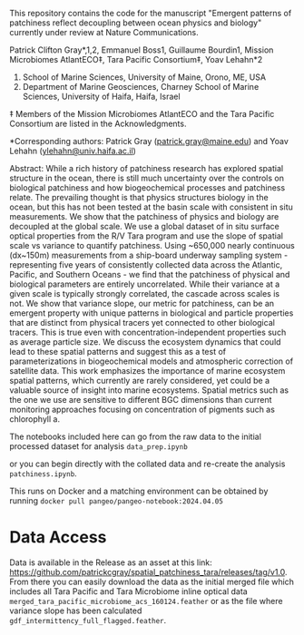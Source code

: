 This repository contains the code for the manuscript "Emergent patterns of patchiness reflect decoupling between ocean physics and biology" currently under review at Nature Communications.

Patrick Clifton Gray*,1,2, Emmanuel Boss1, Guillaume Bourdin1, Mission Microbiomes AtlantECO‡, Tara Pacific Consortium‡, Yoav Lehahn*2 

1. School of Marine Sciences, University of Maine, Orono, ME, USA
2. Department of Marine Geosciences, Charney School of Marine Sciences, University of Haifa, Haifa, Israel

‡ Members of the Mission Microbiomes AtlantECO and the Tara Pacific Consortium are listed in the Acknowledgments.

*Corresponding authors: Patrick Gray (patrick.gray@maine.edu) and Yoav Lehahn (ylehahn@univ.haifa.ac.il)

Abstract: While a rich history of patchiness research has explored spatial structure in the ocean, there is still much uncertainty over the controls on biological patchiness and how biogeochemical processes and patchiness relate. The prevailing thought is that physics structures biology in the ocean, but this has not been tested at the basin scale with consistent in situ measurements. We show that the patchiness of physics and biology are decoupled at the global scale. We use a global dataset of in situ surface optical properties from the R/V Tara program and use the slope of spatial scale vs variance to quantify patchiness. Using ~650,000 nearly continuous (dx~150m) measurements from a ship-board underway sampling system - representing five years of consistently collected data across the Atlantic, Pacific, and Southern Oceans - we find that the patchiness of physical and biological parameters are entirely uncorrelated. While their variance at a given scale is typically strongly correlated, the cascade across scales is not. We show that variance slope, our metric for patchiness, can be an emergent property with unique patterns in biological and particle properties that are distinct from physical tracers yet connected to other biological tracers. This is true even with concentration-independent properties such as average particle size. We discuss the ecosystem dynamics that could lead to these spatial patterns and suggest this as a test of parameterizations in biogeochemical models and atmospheric correction of satellite data. This work emphasizes the importance of marine ecosystem spatial patterns, which currently are rarely considered, yet could be a valuable source of insight into marine ecosystems. Spatial metrics such as the one we use are sensitive to different BGC dimensions than current monitoring approaches focusing on concentration of pigments such as chlorophyll a. 

The notebooks included here can go from the raw data to the initial processed dataset for analysis `data_prep.ipynb`

or you can begin directly with the collated data and re-create the analysis `patchiness.ipynb`.

This runs on Docker and a matching environment can be obtained by running `docker pull pangeo/pangeo-notebook:2024.04.05`

# Data Access
Data is available in the Release as an asset at this link: https://github.com/patrickcgray/spatial_patchiness_tara/releases/tag/v1.0. From there you can easily download the data as the initial merged file which includes all Tara Pacific and Tara Microbiome inline optical data `merged_tara_pacific_microbiome_acs_160124.feather` or as the file where variance slope has been calculated `gdf_intermittency_full_flagged.feather`.